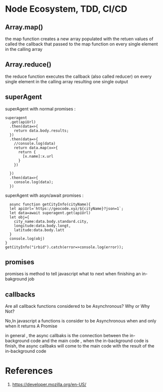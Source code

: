 # Node Ecosystem, TDD, CI/CD

## Array.map()

the map function creates a new array populated with the retuen values of called the callback that passed to the map function on every single element in the calling array 

## Array.reduce()

the reduce function executes the callback (also called reducer) on every single element in the calling array resulting one single output

## superAgent

superAgent with normal promises :

```
superagent
  .get(apiUrl)
  .then(data=>{
    return data.body.results;
  })
  .then(data=>{
    //console.log(data)
    return data.map(x=>{
      return {
        [x.name]:x.url
      }
    })
   
  })
  .then(data=>{
    console.log(data);
  })
  ```

  superAgent with asyn/await promises :
```
  async function getCityInfo(cityName){
  let apiUrl=`https://geocode.xyz/${cityName}?json=1`;
  let data=await superagent.get(apiUrl)
  let obj={
    city_name:data.body.standard.city,
    longitude:data.body.longt,
    latitude:data.body.latt
  }
  console.log(obj)
}
getCityInfo("irbid").catch(error=>console.log(error));
```

## promises

promises is method to tell javascript what to next when finishing an in-bakground job

## callbacks

Are all callback functions considered to be Asynchronous? Why or Why Not?

No,In javascript a functions is consider to be Asynchronous when and only when it returns A Promise

in general , the async callbaks is the connection between the in-background code and  the main code ,
when the in-background code is finish, the async callbaks will come to the main code with the result of the
in-background code

# References 

1. https://developer.mozilla.org/en-US/
